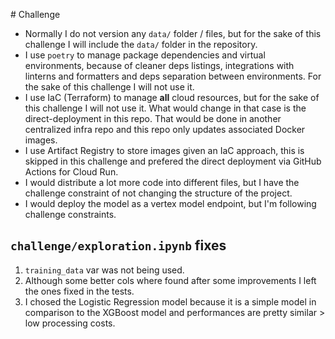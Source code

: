 # Challenge

- Normally I do not version any `data/` folder / files, but for the sake of this challenge I will include the `data/` folder in the repository.
- I use `poetry` to manage package dependencies and virtual environments, because of cleaner deps listings, integrations with linterns and formatters and deps separation between environments. For the sake of this challenge I will not use it.
- I use IaC (Terraform) to manage **all** cloud resources, but for the sake of this challenge I will not use it. What
would change in that case is the direct-deployment in this repo. That would be done in another centralized infra
repo and this repo only updates associated Docker images.
- I use Artifact Registry to store images given an IaC approach, this is skipped in this challenge and prefered the direct deployment via GitHub Actions for Cloud Run.
- I would distribute a lot more code into different files, but I have the challenge constraint of not changing the structure of the project.
- I would deploy the model as a vertex model endpoint, but I'm following challenge constraints.

## `challenge/exploration.ipynb` fixes

1. `training_data` var was not being used.
2. Although some better cols where found after some improvements I left the ones fixed in the
tests.
3. I chosed the Logistic Regression model because it is a simple model in comparison to the
XGBoost model and performances are pretty similar > low processing costs.
